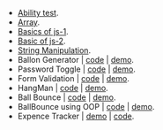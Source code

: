 * [Ability test](https://github.com/Coderushnepal/Anitakhanal/tree/master/js/assignment-1/ability%20test).
* [Array](https://github.com/Coderushnepal/Anitakhanal/tree/master/js/assignment-1/array).
* [Basics of js-1](https://github.com/Coderushnepal/Anitakhanal/tree/master/js/assignment-1/basics%20of%20js).
* [Basic of js-2](https://github.com/Coderushnepal/Anitakhanal/tree/master/js/assignment-1/basics%20of%20js-2).
* [String Manipulation](https://github.com/Coderushnepal/Anitakhanal/tree/master/js/assignment-1/string%20manipulation).
* Ballon Generator | [code](https://github.com/Coderushnepal/Anitakhanal/tree/master/js/assignment-2/ballon-generator) | [demo](https://coderushnepal.github.io/Anitakhanal/js/assignment-2/ballon-generator).
* Password Toggle | [code](https://github.com/Coderushnepal/Anitakhanal/tree/master/js/assignment-2/password) | [demo](https://coderushnepal.github.io/Anitakhanal/js/assignment-2/password).
* Form Validation | [code](https://github.com/Coderushnepal/Anitakhanal/tree/master/js/assignment-3) | [demo](https://coderushnepal.github.io/Anitakhanal/js/assignment-3/).
* HangMan | [code](https://github.com/Coderushnepal/Anitakhanal/tree/master/js/assignment-4) | [demo](https://coderushnepal.github.io/Anitakhanal/js/assignment-4/).
* Ball Bounce | [code](https://github.com/Coderushnepal/Anitakhanal/tree/master/js/assignment-5) | [demo](https://coderushnepal.github.io/Anitakhanal/js/assignment-5/).
* BallBounce using OOP | [code](https://github.com/Coderushnepal/Anitakhanal/tree/master/js/assignment-6) | [demo](https://coderushnepal.github.io/Anitakhanal/js/assignment-6/).
* Expence Tracker | [demo](https://github.com/Coderushnepal/Anitakhanal/tree/master/js/assignment-7) | [code](https://coderushnepal.github.io/Anitakhanal/js/assignment-7/).